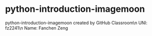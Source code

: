 # python-introduction-imagemoon
python-introduction-imagemoon created by GitHub Classroom\n
UNI: fz2241\n
Name: Fanchen Zeng
